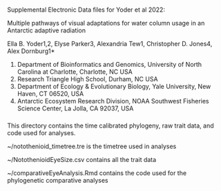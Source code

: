 ###

Supplemental Electronic Data files for Yoder et al 2022:

Multiple pathways of visual adaptations for water column usage in an Antarctic adaptive radiation

Ella B. Yoder1,2, Elyse Parker3, Alexandria Tew1, Christopher D. Jones4, Alex Dornburg1*

1. Department of Bioinformatics and Genomics, University of North Carolina at Charlotte, Charlotte, NC USA
2. Research Triangle High School, Durham, NC USA
3. Department of Ecology & Evolutionary Biology, Yale University, New Haven, CT 06520, USA
4. Antarctic Ecosystem Research Division, NOAA Southwest Fisheries Science Center, La Jolla, CA 92037, USA


###

This directory contains the time calibrated phylogeny, raw trait data, and code used for analyses.


~/notothenioid_timetree.tre is the timetree used in analyses

~/NotothenioidEyeSize.csv contains all the trait data 

~/comparativeEyeAnalysis.Rmd contains the code used for the phylogenetic comparative analyses
